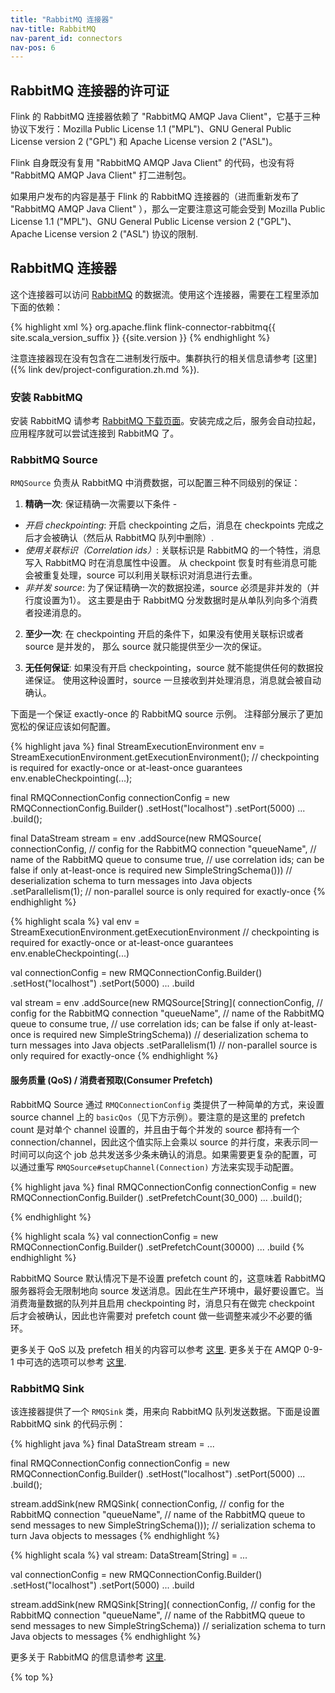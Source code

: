 ```yaml
---
title: "RabbitMQ 连接器"
nav-title: RabbitMQ
nav-parent_id: connectors
nav-pos: 6
---
```

<!--
Licensed to the Apache Software Foundation (ASF) under one
or more contributor license agreements.  See the NOTICE file
distributed with this work for additional information
regarding copyright ownership.  The ASF licenses this file
to you under the Apache License, Version 2.0 (the
"License"); you may not use this file except in compliance
with the License.  You may obtain a copy of the License at

  http://www.apache.org/licenses/LICENSE-2.0

Unless required by applicable law or agreed to in writing,
software distributed under the License is distributed on an
"AS IS" BASIS, WITHOUT WARRANTIES OR CONDITIONS OF ANY
KIND, either express or implied.  See the License for the
specific language governing permissions and limitations
under the License.
-->

## RabbitMQ 连接器的许可证

Flink 的 RabbitMQ 连接器依赖了 "RabbitMQ AMQP Java Client"，它基于三种协议下发行：Mozilla Public License 1.1 ("MPL")、GNU General Public License version 2 ("GPL") 和 Apache License version 2 ("ASL")。

Flink 自身既没有复用 "RabbitMQ AMQP Java Client" 的代码，也没有将 "RabbitMQ AMQP Java Client" 打二进制包。

如果用户发布的内容是基于 Flink 的 RabbitMQ 连接器的（进而重新发布了 "RabbitMQ AMQP Java Client" ），那么一定要注意这可能会受到 Mozilla Public License 1.1 ("MPL")、GNU General Public License version 2 ("GPL")、Apache License version 2 ("ASL") 协议的限制.

## RabbitMQ 连接器

这个连接器可以访问 [RabbitMQ](http://www.rabbitmq.com/) 的数据流。使用这个连接器，需要在工程里添加下面的依赖：

{% highlight xml %}
<dependency>
  <groupId>org.apache.flink</groupId>
  <artifactId>flink-connector-rabbitmq{{ site.scala_version_suffix }}</artifactId>
  <version>{{site.version }}</version>
</dependency>
{% endhighlight %}

注意连接器现在没有包含在二进制发行版中。集群执行的相关信息请参考 [这里]({% link dev/project-configuration.zh.md %}).

### 安装 RabbitMQ
安装 RabbitMQ 请参考 [RabbitMQ 下载页面](http://www.rabbitmq.com/download.html)。安装完成之后，服务会自动拉起，应用程序就可以尝试连接到 RabbitMQ 了。

### RabbitMQ Source

`RMQSource` 负责从 RabbitMQ 中消费数据，可以配置三种不同级别的保证：

1. **精确一次**: 保证精确一次需要以下条件 -
 - *开启 checkpointing*: 开启 checkpointing 之后，消息在 checkpoints 
 完成之后才会被确认（然后从 RabbitMQ 队列中删除）.
 - *使用关联标识（Correlation ids）*: 关联标识是 RabbitMQ 的一个特性，消息写入 RabbitMQ 时在消息属性中设置。
 从 checkpoint 恢复时有些消息可能会被重复处理，source 可以利用关联标识对消息进行去重。
 - *非并发 source*: 为了保证精确一次的数据投递，source 必须是非并发的（并行度设置为1）。
  这主要是由于 RabbitMQ 分发数据时是从单队列向多个消费者投递消息的。

2. **至少一次**:  在 checkpointing 开启的条件下，如果没有使用关联标识或者 source 是并发的，
那么 source 就只能提供至少一次的保证。

3. **无任何保证**: 如果没有开启 checkpointing，source 就不能提供任何的数据投递保证。
使用这种设置时，source 一旦接收到并处理消息，消息就会被自动确认。

下面是一个保证 exactly-once 的 RabbitMQ source 示例。 注释部分展示了更加宽松的保证应该如何配置。

<div class="codetabs" markdown="1">
<div data-lang="java" markdown="1">
{% highlight java %}
final StreamExecutionEnvironment env = StreamExecutionEnvironment.getExecutionEnvironment();
// checkpointing is required for exactly-once or at-least-once guarantees
env.enableCheckpointing(...);

final RMQConnectionConfig connectionConfig = new RMQConnectionConfig.Builder()
    .setHost("localhost")
    .setPort(5000)
    ...
    .build();
    
final DataStream<String> stream = env
    .addSource(new RMQSource<String>(
        connectionConfig,            // config for the RabbitMQ connection
        "queueName",                 // name of the RabbitMQ queue to consume
        true,                        // use correlation ids; can be false if only at-least-once is required
        new SimpleStringSchema()))   // deserialization schema to turn messages into Java objects
    .setParallelism(1);              // non-parallel source is only required for exactly-once
{% endhighlight %}
</div>
<div data-lang="scala" markdown="1">
{% highlight scala %}
val env = StreamExecutionEnvironment.getExecutionEnvironment
// checkpointing is required for exactly-once or at-least-once guarantees
env.enableCheckpointing(...)

val connectionConfig = new RMQConnectionConfig.Builder()
    .setHost("localhost")
    .setPort(5000)
    ...
    .build
    
val stream = env
    .addSource(new RMQSource[String](
        connectionConfig,            // config for the RabbitMQ connection
        "queueName",                 // name of the RabbitMQ queue to consume
        true,                        // use correlation ids; can be false if only at-least-once is required
        new SimpleStringSchema))     // deserialization schema to turn messages into Java objects
    .setParallelism(1)               // non-parallel source is only required for exactly-once
{% endhighlight %}
</div>
</div>

#### 服务质量 (QoS) / 消费者预取(Consumer Prefetch)

RabbitMQ Source 通过 `RMQConnectionConfig` 类提供了一种简单的方式，来设置 source channel 上的 `basicQos`（见下方示例）。要注意的是这里的 prefetch count 是对单个 channel 设置的，并且由于每个并发的 source 都持有一个 connection/channel，因此这个值实际上会乘以 source 的并行度，来表示同一时间可以向这个 job 总共发送多少条未确认的消息。如果需要更复杂的配置，可以通过重写 `RMQSource#setupChannel(Connection)` 方法来实现手动配置。

<div class="codetabs" markdown="1">
<div data-lang="java" markdown="1">
{% highlight java %}
final RMQConnectionConfig connectionConfig = new RMQConnectionConfig.Builder()
    .setPrefetchCount(30_000)
    ...
    .build();

{% endhighlight %}
</div>
<div data-lang="scala" markdown="1">
{% highlight scala %}
val connectionConfig = new RMQConnectionConfig.Builder()
    .setPrefetchCount(30000)
    ...
    .build
{% endhighlight %}
</div>
</div>

RabbitMQ Source 默认情况下是不设置 prefetch count 的，这意味着 RabbitMQ 服务器将会无限制地向 source 发送消息。因此在生产环境中，最好要设置它。当消费海量数据的队列并且启用 checkpointing 时，消息只有在做完 checkpoint 后才会被确认，因此也许需要对 prefetch count 做一些调整来减少不必要的循环。

更多关于 QoS 以及 prefetch 相关的内容可以参考 [这里](https://www.rabbitmq.com/confirms.html#channel-qos-prefetch).
更多关于在 AMQP 0-9-1 中可选的选项可以参考 [这里](https://www.rabbitmq.com/consumer-prefetch.html).

### RabbitMQ Sink
该连接器提供了一个 `RMQSink` 类，用来向 RabbitMQ 队列发送数据。下面是设置 RabbitMQ sink 的代码示例：

<div class="codetabs" markdown="1">
<div data-lang="java" markdown="1">
{% highlight java %}
final DataStream<String> stream = ...

final RMQConnectionConfig connectionConfig = new RMQConnectionConfig.Builder()
    .setHost("localhost")
    .setPort(5000)
    ...
    .build();
    
stream.addSink(new RMQSink<String>(
    connectionConfig,            // config for the RabbitMQ connection
    "queueName",                 // name of the RabbitMQ queue to send messages to
    new SimpleStringSchema()));  // serialization schema to turn Java objects to messages
{% endhighlight %}
</div>
<div data-lang="scala" markdown="1">
{% highlight scala %}
val stream: DataStream[String] = ...

val connectionConfig = new RMQConnectionConfig.Builder()
    .setHost("localhost")
    .setPort(5000)
    ...
    .build
    
stream.addSink(new RMQSink[String](
    connectionConfig,         // config for the RabbitMQ connection
    "queueName",              // name of the RabbitMQ queue to send messages to
    new SimpleStringSchema))  // serialization schema to turn Java objects to messages
{% endhighlight %}
</div>
</div>

更多关于 RabbitMQ 的信息请参考 [这里](http://www.rabbitmq.com/).

{% top %}
